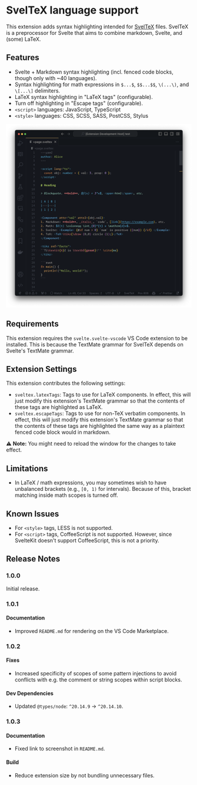# SvelTeX language support

This extension adds syntax highlighting intended for [SvelTeX] files. SvelTeX is a
preprocessor for Svelte that aims to combine markdown, Svelte, and (some) LaTeX.

## Features

-   Svelte + Markdown syntax highlighting (incl. fenced code blocks, though only with ~40 languages).
-   Syntax highlighting for math expressions in `$...$`, `$$...$$`, `\(...\)`, and
    `\[...\]` delimiters.
-   LaTeX syntax highlighting in "LaTeX tags" (configurable).
-   Turn off highlighting in "Escape tags" (configurable).
-   `<script>` languages: JavaScript, TypeScript
-   `<style>` languages: CSS, SCSS, SASS, PostCSS, Stylus

![screenshot](https://raw.githubusercontent.com/nvlang/sveltex/main/packages/vscode-sveltex/res/screenshot-ayu-dark-bordered.png)

## Requirements

This extension requires the `svelte.svelte-vscode` VS Code extension to be installed.
This is because the TextMate grammar for SvelTeX depends on Svelte's TextMate
grammar.

## Extension Settings

This extension contributes the following settings:

-   `sveltex.latexTags`: Tags to use for LaTeX components. In effect, this will
    just modify this extension's TextMate grammar so that the contents of these
    tags are highlighted as LaTeX.
-   `sveltex.escapeTags`: Tags to use for non-TeX verbatim components. In
    effect, this will just modify this extension's TextMate grammar so that the
    contents of these tags are highlighted the same way as a plaintext fenced
    code block would in markdown.

⚠ **Note:** You might need to reload the window for the changes to take effect.

## Limitations

-   In LaTeX / math expressions, you may sometimes wish to have unbalanced
    brackets (e.g., `[0, 1)` for intervals). Because of this, bracket matching
    inside math scopes is turned off.

## Known Issues

-   For `<style>` tags, LESS is not supported.
-   For `<script>` tags, CoffeeScript is not supported. However, since SvelteKit
    doesn't support CoffeeScript, this is not a priority.

## Release Notes

### 1.0.0

Initial release.

### 1.0.1

#### Documentation

-   Improved `README.md` for rendering on the VS Code Marketplace.

### 1.0.2

#### Fixes

-   Increased specificity of scopes of some pattern injections to avoid
    conflicts with e.g. the comment or string scopes within script blocks.

#### Dev Dependencies

-   Updated `@types/node`: `^20.14.9` → `^20.14.10`.


### 1.0.3

#### Documentation

-   Fixed link to screenshot in `README.md`.

#### Build

-   Reduce extension size by not bundling unnecessary files.


[SvelTeX]: https://sveltex.dev/

